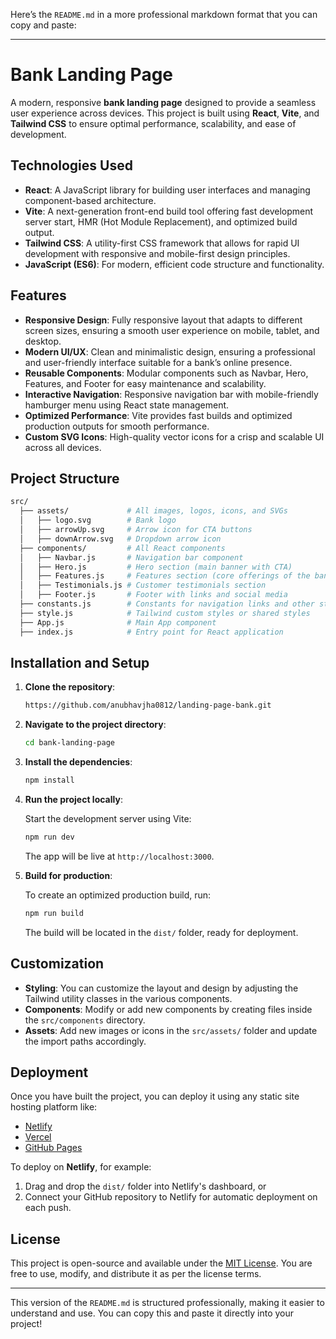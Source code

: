 Here’s the `README.md` in a more professional markdown format that you can copy and paste:

---

# Bank Landing Page

A modern, responsive **bank landing page** designed to provide a seamless user experience across devices. This project is built using **React**, **Vite**, and **Tailwind CSS** to ensure optimal performance, scalability, and ease of development.

## Technologies Used

- **React**: A JavaScript library for building user interfaces and managing component-based architecture.
- **Vite**: A next-generation front-end build tool offering fast development server start, HMR (Hot Module Replacement), and optimized build output.
- **Tailwind CSS**: A utility-first CSS framework that allows for rapid UI development with responsive and mobile-first design principles.
- **JavaScript (ES6)**: For modern, efficient code structure and functionality.

## Features

- **Responsive Design**: Fully responsive layout that adapts to different screen sizes, ensuring a smooth user experience on mobile, tablet, and desktop.
- **Modern UI/UX**: Clean and minimalistic design, ensuring a professional and user-friendly interface suitable for a bank’s online presence.
- **Reusable Components**: Modular components such as Navbar, Hero, Features, and Footer for easy maintenance and scalability.
- **Interactive Navigation**: Responsive navigation bar with mobile-friendly hamburger menu using React state management.
- **Optimized Performance**: Vite provides fast builds and optimized production outputs for smooth performance.
- **Custom SVG Icons**: High-quality vector icons for a crisp and scalable UI across all devices.

## Project Structure

```bash
src/
  ├── assets/             # All images, logos, icons, and SVGs
  │   ├── logo.svg        # Bank logo
  │   ├── arrowUp.svg     # Arrow icon for CTA buttons
  │   ├── downArrow.svg   # Dropdown arrow icon
  ├── components/         # All React components
  │   ├── Navbar.js       # Navigation bar component
  │   ├── Hero.js         # Hero section (main banner with CTA)
  │   ├── Features.js     # Features section (core offerings of the bank)
  │   ├── Testimonials.js # Customer testimonials section
  │   ├── Footer.js       # Footer with links and social media
  ├── constants.js        # Constants for navigation links and other static data
  ├── style.js            # Tailwind custom styles or shared styles
  ├── App.js              # Main App component
  ├── index.js            # Entry point for React application
```

## Installation and Setup

1. **Clone the repository**:

   ```bash
   https://github.com/anubhavjha0812/landing-page-bank.git
   ```

2. **Navigate to the project directory**:

   ```bash
   cd bank-landing-page
   ```

3. **Install the dependencies**:

   ```bash
   npm install
   ```

4. **Run the project locally**:

   Start the development server using Vite:

   ```bash
   npm run dev
   ```

   The app will be live at `http://localhost:3000`.

5. **Build for production**:

   To create an optimized production build, run:

   ```bash
   npm run build
   ```

   The build will be located in the `dist/` folder, ready for deployment.

## Customization

- **Styling**: You can customize the layout and design by adjusting the Tailwind utility classes in the various components.
- **Components**: Modify or add new components by creating files inside the `src/components` directory. 
- **Assets**: Add new images or icons in the `src/assets/` folder and update the import paths accordingly.

## Deployment

Once you have built the project, you can deploy it using any static site hosting platform like:

- [Netlify](https://www.netlify.com/)
- [Vercel](https://vercel.com/)
- [GitHub Pages](https://pages.github.com/)

To deploy on **Netlify**, for example:

1. Drag and drop the `dist/` folder into Netlify's dashboard, or
2. Connect your GitHub repository to Netlify for automatic deployment on each push.

## License

This project is open-source and available under the [MIT License](https://opensource.org/licenses/MIT). You are free to use, modify, and distribute it as per the license terms.

---

This version of the `README.md` is structured professionally, making it easier to understand and use. You can copy this and paste it directly into your project!
